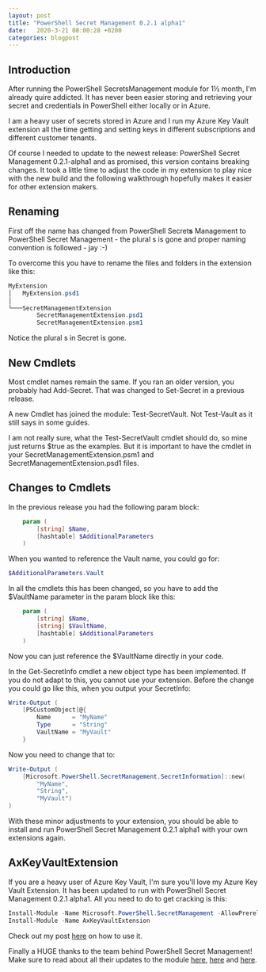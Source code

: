 ```yaml
---
layout: post
title: "PowerShell Secret Management 0.2.1 alpha1"
date:   2020-3-21 08:00:28 +0200
categories: blogpost
---
```


## Introduction

After running the PowerShell SecretsManagement module for 1½ month, I'm already quire addicted. It has never been easier storing and retrieving your secret and credentials in PowerShell either locally or in Azure.

I am a heavy user of secrets stored in Azure and I run my Azure Key Vault extension all the time getting and setting keys in different subscriptions and different customer tenants.

Of course I needed to update to the newest release: PowerShell Secret Management 0.2.1-alpha1 and as promised, this version contains breaking changes. It took a little time to adjust the code in my extension to play nice with the new build and the following walkthrough hopefully makes it easier for other extension makers.

## Renaming 
 First off the name has changed from PowerShell Secret**s** Management to PowerShell Secret Management - the plural s is gone and proper naming convention is followed - jay :-)

To overcome this you have to rename the files and folders in the extension like this:

```powershell
MyExtension
│   MyExtension.psd1
│
└───SecretManagementExtension
        SecretManagementExtension.psd1
        SecretManagementExtension.psm1
```
Notice the plural s in Secret is gone.

## New Cmdlets
Most cmdlet names remain the same. If you ran an older version, you probably had Add-Secret. That was changed to Set-Secret in a previous release.

A new Cmdlet has joined the module: Test-SecretVault. Not Test-Vault as it still says in some guides.

I am not really sure, what the Test-SecretVault cmdlet should do, so mine just returns $true as the examples. But it is important to have the cmdlet in your SecretManagementExtension.psm1 and SecretManagementExtension.psd1 files.

## Changes to Cmdlets
In the previous release you had the following param block:
```powershell
    param (
        [string] $Name,
        [hashtable] $AdditionalParameters
    )
```
When you wanted to reference the Vault name, you could go for:
```powershell
$AdditionalParameters.Vault
```

In all the cmdlets this has been changed, so you have to add the $VaultName parameter in the param block like this:
```powershell
    param (
        [string] $Name,
        [string] $VaultName,
        [hashtable] $AdditionalParameters
    )
```
Now you can just reference the $VaultName directly in your code.

In the Get-SecretInfo cmdlet a new object type has been implemented. If you do not adapt to this, you cannot use your extension. Before the change you could go like this, when you output your SecretInfo:

```powershell
Write-Output (
    [PSCustomObject]@{
        Name      = "MyName"
        Type      = "String"
        VaultName = "MyVault"
    }
```
Now you need to change that to:
```powershell
Write-Output (
    [Microsoft.PowerShell.SecretManagement.SecretInformation]::new(
        "MyName",
        "String",
        "MyVault")
)
```
With these minor adjustments to your extension, you should be able to install and run PowerShell Secret Management 0.2.1 alpha1 with your own extensions again.

## AxKeyVaultExtension
If you are a heavy user of Azure Key Vault, I'm sure you'll love my Azure Key Vault Extension. It has been updated to run with PowerShell Secret Management 0.2.1 alpha1. All you need to do to get cracking is this:

```powershell
Install-Module -Name Microsoft.PowerShell.SecretManagement -AllowPrerelease
Install-Module -Name AxKeyVaultExtension
```

Check out my post [here](https://agazoth.github.io/blogpost/2020/02/09/PowerShell-Secrets-Management.html) on how to use it.

Finally a HUGE thanks to the team behind PowerShell Secret Management! Make sure to read about all their updates to the module [here](https://devblogs.microsoft.com/powershell/secret-management-preview-2-release/), [here](https://devblogs.microsoft.com/powershell/secrets-management-module-vault-extensions/) and [here](https://github.com/PowerShell/Modules).